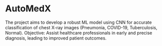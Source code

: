 # AutoMedX
The project aims to develop a robust ML model using CNN for accurate classification of chest X-ray images (Pneumonia, COVID-19, Tuberculosis, Normal). Objective: Assist healthcare professionals in early and precise diagnosis, leading to improved patient outcomes.
